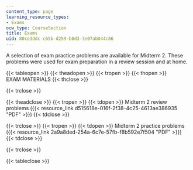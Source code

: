 ```yaml
---
content_type: page
learning_resource_types:
- Exams
ocw_type: CourseSection
title: Exams
uid: 80ce3ddc-c65b-d259-b0d3-3e07ab044c86
---
```


A selection of exam practice problems are available for Midterm 2. These problems were used for exam preparation in a review session and at home.

{{< tableopen >}}
{{< theadopen >}}
{{< tropen >}}
{{< thopen >}}
EXAM MATERIALS
{{< thclose >}}

{{< trclose >}}

{{< theadclose >}}
{{< tropen >}}
{{< tdopen >}}
Midterm 2 review problems ({{< resource_link d515618e-016f-2f38-4c25-4613ae386935 "PDF" >}})
{{< tdclose >}}

{{< trclose >}}
{{< tropen >}}
{{< tdopen >}}
Midterm 2 practice problems ({{< resource_link 2a9a8ded-254a-6c7e-57fb-f8b592e7f504 "PDF" >}})
{{< tdclose >}}

{{< trclose >}}

{{< tableclose >}}